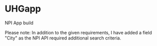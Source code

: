 # UHGapp
NPI App build

Please note:
In addition to the given requirements, I have added a field "City" as the NPI API required additional search criteria.
